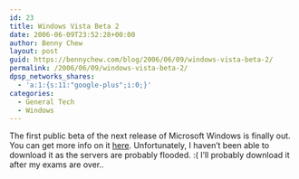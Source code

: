 ```yaml
---
id: 23
title: Windows Vista Beta 2
date: 2006-06-09T23:52:28+00:00
author: Benny Chew
layout: post
guid: https://bennychew.com/blog/2006/06/09/windows-vista-beta-2/
permalink: /2006/06/09/windows-vista-beta-2/
dpsp_networks_shares:
  - 'a:1:{s:11:"google-plus";i:0;}'
categories:
  - General Tech
  - Windows
---
```

The first public beta of the next release of Microsoft Windows is finally out. You can get more info on it <a target="_blank" href="http://www.microsoft.com/windowsvista/getready/preview.mspx">here</a>. Unfortunately, I haven&#8217;t been able to download it as the servers are probably flooded. :( I&#8217;ll probably download it after my exams are over..